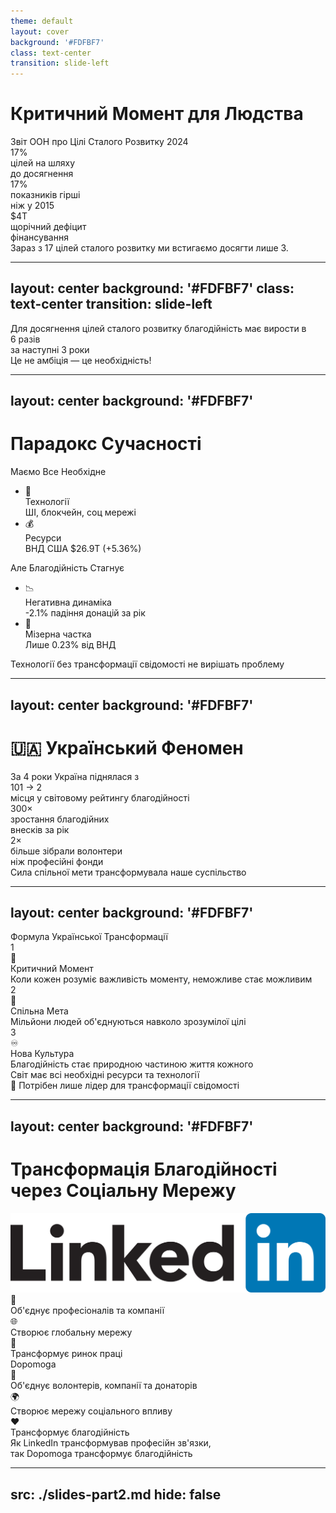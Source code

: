 ```yaml
---
theme: default
layout: cover
background: '#FDFBF7'
class: text-center
transition: slide-left
---
```


# Критичний Момент для Людства
<div 
  class="text-lg text-gray-500 mb-2 tracking-wide"
  v-motion
  :initial="{ opacity: 0, y: 20 }"
  :enter="{ opacity: 1, y: 0 }"
>
  Звіт ООН про Цілі Сталого Розвитку 2024
</div>

<div 
  class="grid grid-cols-3 gap-4"
  v-motion
  :initial="{ opacity: 0, y: 50 }"
  :enter="{ opacity: 1, y: 0, transition: { delay: 300 } }"
>
  <div class="relative p-3 bg-white rounded-lg border border-gray-200 shadow-sm transform transition-all duration-500 hover:shadow-md hover:scale-105">
    <div class="relative">
      <div class="text-5xl font-bold text-[#FF6B00] mb-3 font-mono">
        17<span class="text-3xl">%</span>
      </div>
      <div class="h-0.5 w-12 bg-[#FF6B00] mx-auto mb-3"></div>
      <div class="text-gray-600 text-base">
        цілей на шляху<br>до досягнення
      </div>
    </div>
  </div>

  <div class="relative p-3 bg-white rounded-lg border border-gray-200 shadow-sm transform transition-all duration-500 hover:shadow-md hover:scale-105">
    <div class="relative">
      <div class="text-5xl font-bold text-[#FF6B00] mb-3 font-mono">
        17<span class="text-3xl">%</span>
      </div>
      <div class="h-0.5 w-12 bg-[#FF6B00] mx-auto mb-3"></div>
      <div class="text-gray-600 text-base">
        показників гірші<br>ніж у 2015
      </div>
    </div>
  </div>

  <div class="relative p-3 bg-white rounded-lg border border-gray-200 shadow-sm transform transition-all duration-500 hover:shadow-md hover:scale-105">
    <div class="relative">
      <div class="text-5xl font-bold text-[#FF6B00] mb-3 font-mono">
        $4T
      </div>
      <div class="h-0.5 w-12 bg-[#FF6B00] mx-auto mb-3"></div>
      <div class="text-gray-600 text-base">
        щорічний дефіцит<br>фінансування
      </div>
    </div>
  </div>
</div>

<div 
  class="grid grid-cols-1 gap-4 mt-6"
  v-motion
  :initial="{ opacity: 0, y: 50 }"
  :enter="{ opacity: 1, y: 0, transition: { delay: 600 } }"
>
  <div class="text-xl text-[#FF6B00] font-semibold mb-1">
    Зараз з 17 цілей сталого розвитку ми встигаємо досягти лише 3.<br>
  </div>
  <SDGSlideshow />
</div>

<style>
.slidev-layout h1 {
  color: #1A1A1A;
  font-size: 2.2em;
  font-weight: 600;
  margin-bottom: 0.5em;
}

@keyframes fadeIn {
  from { opacity: 0; transform: translateY(-20px); }
  to { opacity: 1; transform: translateY(0); }
}

* {
  transition: all 0.5s ease;
}
</style>

---
layout: center
background: '#FDFBF7'
class: text-center
transition: slide-left
---

<div class="flex flex-col items-center justify-center h-full">
  <div 
    class="transform transition-all duration-500"
    v-motion
    :initial="{ opacity: 0, scale: 0.8 }"
    :enter="{ opacity: 1, scale: 1, transition: { duration: 800 } }"
  >
    <div 
      class="text-xl text-gray-600 mb-4"
      v-motion
      :initial="{ opacity: 0, y: -20 }"
      :enter="{ opacity: 1, y: 0, transition: { delay: 300 } }"
    >
      Для досягнення цілей сталого розвитку благодійність має вирости в
    </div>
    <div 
      class="relative inline-block mb-4"
      v-motion
      :initial="{ opacity: 0, scale: 0.5 }"
      :enter="{ opacity: 1, scale: 1, transition: { delay: 500, duration: 800 } }"
    >
      <div class="text-8xl font-bold text-[#FF6B00] animate-pulse">
        6 разів
      </div>
    </div>
    <div class="text-xl text-gray-600 mb-8">
      за наступні <span class="font-bold">3</span> роки
    </div>
    <div 
      class="text-center"
      v-motion
      :initial="{ opacity: 0, y: 30 }"
      :enter="{ opacity: 1, y: 0, transition: { delay: 1000 } }"
    >
      <div class="inline-block bg-white rounded-lg px-8 py-3 border border-gray-200 shadow-sm transform hover:shadow-md transition-all duration-300 hover:scale-105">
        <span class="text-gray-500">Це не амбіція</span>
        <span class="text-[#FF6B00] font-bold ml-2">— це необхідність!</span>
      </div>
    </div>
  </div>
</div>

---
layout: center
background: '#FDFBF7'
---

# Парадокс Сучасності

<div class="flex flex-col items-center justify-center h-full">
  <!-- Головний контраст -->
  <div 
    class="grid grid-cols-2 gap-16 mb-8"
    v-motion
    :initial="{ opacity: 0, y: 50 }"
    :enter="{ opacity: 1, y: 0, transition: { duration: 800 } }"
  >
    <div class="bg-white p-8 rounded-xl shadow-sm hover:shadow-md transition-all duration-300">
      <div class="text-[#FF6B00] text-2xl font-bold mb-6">Маємо Все Необхідне</div>
      <ul class="space-y-4">
        <li class="flex items-center">
          <div class="bg-[#FF6B00]/10 p-3 rounded-lg mr-4">
            <div class="text-[#FF6B00] text-xl">🔧</div>
          </div>
          <div>
            <div class="font-semibold text-black">Технології</div>
            <div class="text-sm text-gray-600">ШІ, блокчейн, соц мережі</div>
          </div>
        </li>
        <li class="flex items-center">
          <div class="bg-[#FF6B00]/10 p-3 rounded-lg mr-4">
            <div class="text-[#FF6B00] text-xl">💰</div>
          </div>
          <div>
            <div class="font-semibold text-black">Ресурси</div>
            <div class="text-sm text-gray-600">ВНД США $26.9T (+5.36%)</div>
          </div>
        </li>
      </ul>
    </div>
    <div class="bg-white p-8 rounded-xl shadow-sm hover:shadow-md transition-all duration-300">
      <div class="text-[#FF6B00] text-2xl font-bold mb-6">Але Благодійність Стагнує</div>
      <ul class="space-y-4">
        <li class="flex items-center">
          <div class="bg-[#FF6B00]/10 p-3 rounded-lg mr-4">
            <div class="text-[#FF6B00] text-xl">📉</div>
          </div>
          <div>
            <div class="font-semibold text-black">Негативна динаміка</div>
            <div class="text-sm text-gray-600">-2.1% падіння донацій за рік</div>
          </div>
        </li>
        <li class="flex items-center">
          <div class="bg-[#FF6B00]/10 p-3 rounded-lg mr-4">
            <div class="text-[#FF6B00] text-xl">💸</div>
          </div>
          <div>
            <div class="font-semibold text-black">Мізерна частка</div>
            <div class="text-sm text-gray-600">Лише 0.23% від ВНД</div>
          </div>
        </li>
      </ul>
    </div>
  </div>

  <!-- Підсумковий меседж -->
  <div 
    class="text-center"
    v-motion
    :initial="{ opacity: 0, y: 30 }"
    :enter="{ opacity: 1, y: 0, transition: { delay: 800 } }"
  >
    <div class="inline-block bg-gradient-to-r from-[#FF6B00]/10 to-[#FF8A3D]/10 rounded-lg px-10 py-4 transform hover:scale-105 transition-all duration-300">
      <span class="text-2xl font-bold bg-gradient-to-r from-[#FF6B00] to-[#FF8A3D] bg-clip-text text-transparent">
        Технології без трансформації свідомості не вирішать проблему
      </span>
    </div>
  </div>
</div>

<style>
.slidev-layout h1 {
  background: linear-gradient(45deg, #FF6B00, #FF8A3D);
  -webkit-background-clip: text;
  -webkit-text-fill-color: transparent;
  font-weight: 700;
  margin-bottom: 2rem;
}
</style>

---
layout: center
background: '#FDFBF7'
---

# 🇺🇦 Український Феномен

<div class="flex flex-col items-center justify-center h-full">
  <!-- Головний показник -->
  <div 
    class="mb-8"
    v-motion
    :initial="{ opacity: 0, scale: 0.8 }"
    :enter="{ opacity: 1, scale: 1, transition: { duration: 800 } }"
  >
    <div class="text-center mb-2 text-gray-600">
      За 4 роки Україна піднялася з
    </div>
    <div class="text-8xl font-bold text-center mb-2">
      <span class="text-gray-400">101</span>
      <span class="text-[#FF6B00] mx-4">→</span>
      <span class="text-[#FF6B00]">2</span>
    </div>
    <div class="text-center text-gray-600">
      місця у світовому рейтингу благодійності
    </div>
  </div>

  <!-- Два ключові показники -->
  <div 
    class="grid grid-cols-2 gap-16 mb-8"
    v-motion
    :initial="{ opacity: 0, y: 50 }"
    :enter="{ opacity: 1, y: 0, transition: { delay: 400 } }"
  >
    <div class="bg-white p-6 rounded-xl shadow-sm hover:shadow-md transition-all duration-300">
      <div class="text-5xl font-bold text-[#FF6B00] mb-2 animate-pulse">300×</div>
      <div class="text-gray-600">
        зростання благодійних<br>внесків за рік
      </div>
    </div>
    <div class="bg-white p-6 rounded-xl shadow-sm hover:shadow-md transition-all duration-300">
      <div class="text-5xl font-bold text-[#FF6B00] mb-2 animate-pulse">2×</div>
      <div class="text-gray-600">
        більше зібрали волонтери<br>ніж професійні фонди
      </div>
    </div>
  </div>

  <!-- Підсумковий меседж -->
  <div 
    class="text-center"
    v-motion
    :initial="{ opacity: 0, y: 50 }"
    :enter="{ opacity: 1, y: 0, transition: { delay: 800 } }"
  >
    <div 
      class="inline-block bg-gradient-to-r from-[#FF6B00]/10 to-[#FF8A3D]/10 rounded-lg px-10 py-4 transform hover:scale-105 transition-all duration-300"
    >
      <span class="text-2xl font-bold bg-gradient-to-r from-[#FF6B00] to-[#FF8A3D] bg-clip-text text-transparent">
        Сила спільної мети трансформувала наше суспільство
      </span>
    </div>
  </div>
</div>

<style>
.slidev-layout h1 {
  background: linear-gradient(45deg, #FF6B00, #FF8A3D);
  -webkit-background-clip: text;
  font-weight: 700;
  margin-bottom: 2rem;
  text-align: center;
}
</style>

---
layout: center
background: '#FDFBF7'
---
<div class="flex flex-col items-center justify-center h-full">
  <!-- раматичний вступ -->
  <div 
    class="text-center mb-12"
    v-motion
    :initial="{ opacity: 0, y: -20 }"
    :enter="{ opacity: 1, y: 0 }"
  >
    <div class="text-xl text-gray-600">
      Формула Української Трансформації
    </div>
  </div>
  <!-- Три ключові фактори з покращеною анімацією -->
  <div class="grid grid-cols-3 gap-12 mb-16">
    <div 
      class="relative"
      v-motion
      :initial="{ opacity: 0, x: -50 }"
      :enter="{ opacity: 1, x: 0, transition: { delay: 300 } }"
    >
      <div class="absolute -top-6 -left-6 text-8xl text-gray-100 font-bold animate-pulse">1</div>
      <div class="bg-[#FF6B00]/5 p-6 rounded-xl shadow-sm hover:shadow-xl transition-all duration-500 relative z-10 hover:scale-105 hover:bg-white">
        <div class="text-4xl mb-4">🎯</div>
        <div class="text-xl text-[#FF6B00] font-bold mb-3">
          Критичний Момент
        </div>
        <div class="text-gray-600">
          Коли кожен розуміє важливість моменту, неможливе стає можливим
        </div>
      </div>
    </div>
    <div 
      class="relative"
      v-motion
      :initial="{ opacity: 0, y: 50 }"
      :enter="{ opacity: 1, y: 0, transition: { delay: 500 } }"
    >
      <div class="absolute -top-6 -left-6 text-8xl text-gray-100 font-bold animate-pulse">2</div>
      <div class="bg-[#FF6B00]/5 p-8 rounded-xl shadow-sm hover:shadow-xl transition-all duration-500 relative z-10 hover:scale-105 hover:bg-white">
        <div class="text-4xl mb-4">🤝</div>
        <div class="text-xl text-[#FF6B00] font-bold mb-3">
          Спільна Мета
        </div>
        <div class="text-gray-600">
          Мільйони людей об'єднуються навколо зрозумілої цілі
        </div>
      </div>
    </div>
    <div 
      class="relative"
      v-motion
      :initial="{ opacity: 0, x: 50 }"
      :enter="{ opacity: 1, x: 0, transition: { delay: 700 } }"
    >
      <div class="absolute -top-6 -left-6 text-8xl text-gray-100 font-bold animate-pulse">3</div>
      <div class="bg-[#FF6B00]/5 p-8 rounded-xl shadow-sm hover:shadow-xl transition-all duration-500 relative z-10 hover:scale-105 hover:bg-white">
        <div class="text-4xl mb-4">♾️</div>
        <div class="text-xl text-[#FF6B00] font-bold mb-3">
          Нова Культура
        </div>
        <div class="text-gray-600">
          Благодійність стає природною частиною життя кожного
        </div>
      </div>
    </div>
  </div>
  <!-- Потужний фінальний меседж -->
  <div 
    class="text-center max-w-4xl"
    v-motion
    :initial="{ opacity: 0, scale: 0.8 }"
    :enter="{ opacity: 1, scale: 1, transition: { delay: 1000 } }"
  >
    <div class="inline-block bg-gradient-to-r from-[#FF6B00] to-[#FF8A3D] p-0.5 rounded-xl">
      <div class="bg-white px-9 py-6 rounded-xl">
        <div class="text-xl mb-2 text-gray-600">
          Світ має всі необхідні ресурси та технології
        </div>
        <div class="text-2xl font-bold bg-gradient-to-r from-[#FF6B00] to-[#FF8A3D] bg-clip-text text-gray-800">
          🦸 Потрібен лише лідер для трансформації свідомості
        </div>
      </div>
    </div>
  </div>
</div>

<style>
.slidev-layout h1 {
  background: linear-gradient(45deg, #FF6B00, #FF8A3D);
  -webkit-background-clip: text;
  -webkit-text-fill-color: transparent;
  font-weight: 700;
  margin-bottom: 2rem;
  text-align: center;
}

@keyframes pulse {
  0%, 100% { opacity: 1; }
  50% { opacity: 0.5; }
}

.animate-pulse {
  animation: pulse 2s cubic-bezier(0.4, 0, 0.6, 1) infinite;
}
</style>

---
layout: center
background: '#FDFBF7'
---

# Трансформація Благодійності<br>через Соціальну Мережу

<div class="flex flex-col items-center justify-center h-full">
  <!-- Візуальне порівняння -->
  <div 
    class="grid grid-cols-2 gap-16 mb-6 w-full max-w-6xl"
    v-motion
    :initial="{ opacity: 0, y: 50 }"
    :enter="{ opacity: 1, y: 0 }"
  >
    <div class="bg-white p-8 rounded-xl shadow-sm hover:shadow-xl transition-all duration-500">
      <div class="flex items-center mb-6">
        <img src="/images/linkedin.png" class="h-8 mr-4" alt="LinkedIn">
      </div>
      <div class="space-y-4">
        <div class="flex items-center">
          <div class="bg-[#0A66C2]/10 p-3 rounded-lg mr-4">
            <div class="text-[#0A66C2] text-xl">👥</div>
          </div>
          <div class="text-gray-600">
            Об'єднує професіоналів та компанії
          </div>
        </div>
        <div class="flex items-center">
          <div class="bg-[#0A66C2]/10 p-3 rounded-lg mr-4">
            <div class="text-[#0A66C2] text-xl">🌐</div>
          </div>
          <div class="text-gray-600">
            Створює глобальну мережу
          </div>
        </div>
        <div class="flex items-center">
          <div class="bg-[#0A66C2]/10 p-3 rounded-lg mr-4">
            <div class="text-[#0A66C2] text-xl">💼</div>
          </div>
          <div class="text-gray-600">
            Трансформує ринок праці
          </div>
        </div>
      </div>
    </div>
    <div class="bg-white p-6 rounded-xl shadow-sm hover:shadow-xl transition-all duration-500">
      <div class="flex items-center mb-6">
        <div class="text-2xl font-bold text-[#FF6B00]">Dopomoga</div>
      </div>
      <div class="space-y-4">
        <div class="flex items-center">
          <div class="bg-[#FF6B00]/10 p-3 rounded-lg mr-4">
            <div class="text-[#FF6B00] text-xl">🤝</div>
          </div>
          <div class="text-gray-600">
            Об'єднує волонтерів, компанії та донаторів
          </div>
        </div>
        <div class="flex items-center">
          <div class="bg-[#FF6B00]/10 p-3 rounded-lg mr-4">
            <div class="text-[#FF6B00] text-xl">🌍</div>
          </div>
          <div class="text-gray-600">
            Створює мережу соціального впливу
          </div>
        </div>
        <div class="flex items-center">
          <div class="bg-[#FF6B00]/10 p-3 rounded-lg mr-4">
            <div class="text-[#FF6B00] text-xl">❤️</div>
          </div>
          <div class="text-gray-600">
            Трансформує благодійність
          </div>
        </div>
      </div>
    </div>
  </div>
  <!-- Фінальний меседж -->
  <div 
    class="text-center max-w-4xl"
    v-motion
    :initial="{ opacity: 0, y: 30 }"
    :enter="{ opacity: 1, y: 0, transition: { delay: 500 } }"
  >
    <div class="inline-block bg-gradient-to-r from-[#FF6B00]/10 to-[#FF8A3D]/10 rounded-xl px-12 py-6">
      <div class="text-2xl text-gray-600">
        Як <span class="text-[#0A66C2] font-bold">LinkedIn</span> трансформував професійн зв'язки,<br>
        так <span class="text-[#FF6B00] font-bold">Dopomoga</span> трансформує благодійність
      </div>
    </div>
  </div>
</div>

<style>
.slidev-layout h1 {
  background: linear-gradient(45deg, #FF6B00, #FF8A3D);
  -webkit-background-clip: text;
  -webkit-text-fill-color: transparent;
  font-weight: 700;
  margin-bottom: 2rem;
  text-align: center;
  font-size: 1.5em;
  line-height: 1.2;
}

.hover\:shadow-xl:hover {
  transform: translateY(-5px);
}
</style>

---
src: ./slides-part2.md
hide: false
---